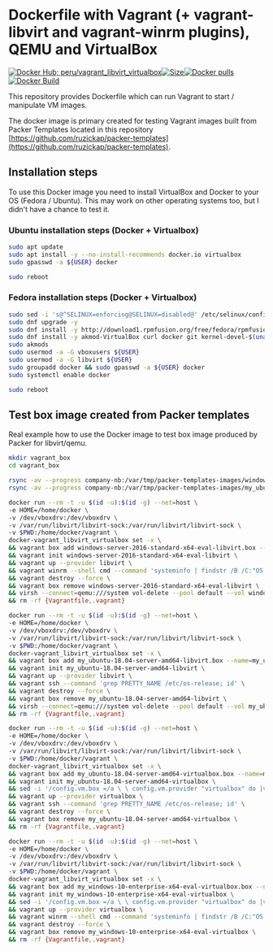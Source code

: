 # Dockerfile with Vagrant (+ vagrant-libvirt and vagrant-winrm plugins), QEMU and VirtualBox

[![Docker Hub; peru/vagrant_libvirt_virtualbox](https://img.shields.io/badge/dockerhub-peru%2Fvagrant_libvirt_virtualbox-green.svg)](https://registry.hub.docker.com/u/peru/vagrant_libvirt_virtualbox)[![Size](https://images.microbadger.com/badges/image/peru/vagrant_libvirt_virtualbox.svg)](https://microbadger.com/images/peru/vagrant_libvirt_virtualbox)[![Docker pulls](https://img.shields.io/docker/pulls/peru/vagrant_libvirt_virtualbox.svg)](https://hub.docker.com/r/peru/vagrant_libvirt_virtualbox/)[![Docker Build](https://img.shields.io/docker/automated/peru/vagrant_libvirt_virtualbox.svg)](https://hub.docker.com/r/peru/vagrant_libvirt_virtualbox/)

This repository provides Dockerfile which can run Vagrant to start / manipulate VM images.

The docker image is primary created for testing Vagrant images built from Packer Templates located in this repository [https://github.com/ruzickap/packer-templates](https://github.com/ruzickap/packer-templates).

## Installation steps

To use this Docker image you need to install VirtualBox and Docker to your OS (Fedora / Ubuntu). This may work on other operating systems too, but I didn't have a chance to test it.

### Ubuntu installation steps (Docker + Virtualbox)

```bash
sudo apt update
sudo apt install -y --no-install-recommends docker.io virtualbox
sudo gpasswd -a ${USER} docker

sudo reboot
```

### Fedora installation steps (Docker + Virtualbox)

```bash
sudo sed -i 's@^SELINUX=enforcing@SELINUX=disabled@' /etc/selinux/config
sudo dnf upgrade -y
sudo dnf install -y http://download1.rpmfusion.org/free/fedora/rpmfusion-free-release-$(rpm -E %fedora).noarch.rpm http://download1.rpmfusion.org/nonfree/fedora/rpmfusion-nonfree-release-$(rpm -E %fedora).noarch.rpm
sudo dnf install -y akmod-VirtualBox curl docker git kernel-devel-$(uname -r) libvirt-daemon-kvm
sudo akmods
sudo usermod -a -G vboxusers ${USER}
sudo usermod -a -G libvirt ${USER}
sudo groupadd docker && sudo gpasswd -a ${USER} docker
sudo systemctl enable docker

sudo reboot
```

## Test box image created from Packer templates

Real example how to use the Docker image to test box image produced by Packer for libvirt/qemu.

```bash
mkdir vagrant_box
cd vagrant_box

rsync -av --progress company-nb:/var/tmp/packer-templates-images/windows-server-2016-standard-x64-eval-libvirt.box .
rsync -av --progress company-nb:/var/tmp/packer-templates-images/my_ubuntu-18.04-server-amd64-libvirt.box .

docker run --rm -t -u $(id -u):$(id -g) --net=host \
-e HOME=/home/docker \
-v /dev/vboxdrv:/dev/vboxdrv \
-v /var/run/libvirt/libvirt-sock:/var/run/libvirt/libvirt-sock \
-v $PWD:/home/docker/vagrant \
docker-vagrant_libvirt_virtualbox set -x \
&& vagrant box add windows-server-2016-standard-x64-eval-libvirt.box --name=windows-server-2016-standard-x64-eval-libvirt --force \
&& vagrant init windows-server-2016-standard-x64-eval-libvirt \
&& vagrant up --provider libvirt \
&& vagrant winrm --shell cmd --command 'systeminfo | findstr /B /C:"OS Name" /C:"OS Version"' \
&& vagrant destroy --force \
&& vagrant box remove windows-server-2016-standard-x64-eval-libvirt \
&& virsh --connect=qemu:///system vol-delete --pool default --vol windows-server-2016-standard-x64-eval-libvirt_vagrant_box_image_0.img \
&& rm -rf {Vagrantfile,.vagrant}

docker run --rm -t -u $(id -u):$(id -g) --net=host \
-e HOME=/home/docker \
-v /dev/vboxdrv:/dev/vboxdrv \
-v /var/run/libvirt/libvirt-sock:/var/run/libvirt/libvirt-sock \
-v $PWD:/home/docker/vagrant \
docker-vagrant_libvirt_virtualbox set -x \
&& vagrant box add my_ubuntu-18.04-server-amd64-libvirt.box --name=my_ubuntu-18.04-server-amd64-libvirt --force \
&& vagrant init my_ubuntu-18.04-server-amd64-libvirt \
&& vagrant up --provider libvirt \
&& vagrant ssh --command 'grep PRETTY_NAME /etc/os-release; id' \
&& vagrant destroy --force \
&& vagrant box remove my_ubuntu-18.04-server-amd64-libvirt \
&& virsh --connect=qemu:///system vol-delete --pool default --vol my_ubuntu-18.04-server-amd64-libvirt_vagrant_box_image_0.img \
&& rm -rf {Vagrantfile,.vagrant}

docker run --rm -t -u $(id -u):$(id -g) --net=host \
-e HOME=/home/docker \
-v /dev/vboxdrv:/dev/vboxdrv \
-v /var/run/libvirt/libvirt-sock:/var/run/libvirt/libvirt-sock \
-v $PWD:/home/docker/vagrant \
docker-vagrant_libvirt_virtualbox set -x \
&& vagrant box add my_ubuntu-18.04-server-amd64-virtualbox.box --name=my_ubuntu-18.04-server-amd64-virtualbox --force \
&& vagrant init my_ubuntu-18.04-server-amd64-virtualbox \
&& sed -i '/config.vm.box =/a \ \ config.vm.provider "virtualbox" do |v|\n \ \ \ v.gui = false\n\ \ end' Vagrantfile \
&& vagrant up --provider virtualbox \
&& vagrant ssh --command 'grep PRETTY_NAME /etc/os-release; id' \
&& vagrant destroy --force \
&& vagrant box remove my_ubuntu-18.04-server-amd64-virtualbox \
&& rm -rf {Vagrantfile,.vagrant}

docker run --rm -t -u $(id -u):$(id -g) --net=host \
-e HOME=/home/docker \
-v /dev/vboxdrv:/dev/vboxdrv \
-v /var/run/libvirt/libvirt-sock:/var/run/libvirt/libvirt-sock \
-v $PWD:/home/docker/vagrant \
docker-vagrant_libvirt_virtualbox set -x \
&& vagrant box add my_windows-10-enterprise-x64-eval-virtualbox.box --name=my_windows-10-enterprise-x64-eval-virtualbox --force \
&& vagrant init my_windows-10-enterprise-x64-eval-virtualbox \
&& sed -i '/config.vm.box =/a \ \ config.vm.provider "virtualbox" do |v|\n \ \ \ v.gui = false\n\ \ end' Vagrantfile \
&& vagrant up --provider virtualbox \
&& vagrant winrm --shell cmd --command 'systeminfo | findstr /B /C:"OS Name" /C:"OS Version"' \
&& vagrant destroy --force \
&& vagrant box remove my_windows-10-enterprise-x64-eval-virtualbox \
&& rm -rf {Vagrantfile,.vagrant}
```
